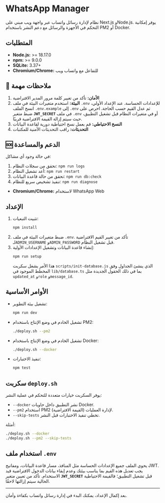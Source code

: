 # WhatsApp Manager

نظام لإدارة رسائل واتساب عبر واجهة ويب مبني على Next.js وNode.js. يوفر إمكانية التحكم في الأجهزة والرسائل مع دعم النشر باستخدام PM2 أو Docker.

## المتطلبات

- **Node.js:** >= 18.17.0
- **npm:** >= 9.0.0
- **SQLite:** 3.37+
- **Chromium/Chrome:** للتفاعل مع واتساب ويب

## 📝 ملاحظات مهمة

1. **الأمان:** تأكد من تغيير كلمة مرور المدير الافتراضية
2. **البيئة:** استخدم متغيرات البيئة في ملف `.env` للإعدادات الحساسة.
   عند الإعداد الأولي، انسخ الملف `.env.example` إلى `.env` ثم عدل القيم حسب الحاجة.
   احرص على ضبط متغير **`JWT_SECRET`** في ملف `.env` أو في متغيرات النظام قبل تشغيل التطبيق،
   حيث سيتم إزالة القيمة الافتراضية قريبًا.
3. **النسخ الاحتياطي:** قم بعمل نسخ احتياطية دورية لقاعدة البيانات
4. **التحديثات:** راقب التحديثات الأمنية للمكتبات

## 🆘 الدعم والمساعدة

في حالة وجود أي مشاكل:

1. تحقق من سجلات النظام: `npm run logs`
2. أعد تشغيل النظام: `npm run restart`
3. تحقق من حالة قاعدة البيانات: `npm run db:check`
4. تنفيذ تشخيص سريع للنظام: `npm run diagnose`
- **Chromium/Chrome:** لاستخدام WhatsApp Web

## الإعداد

1. تثبيت التبعيات:
   ```bash
   npm install
   ```
2. ضبط متغيرات البيئة في ملف `.env`. تأكد من تغيير القيم الافتراضية لـ`ADMIN_USERNAME` و`ADMIN_PASSWORD` قبل تشغيل النظام.
3. إنشاء قاعدة البيانات وتشغيل الإعدادات الأولية:
   ```bash
   npm run setup
   ```
   هذا الأمر يشغل سكربت `scripts/init-database.js` الذي ينشئ الجداول
   وفق المخطط الموجود في `lib/database.ts` بما في ذلك الحقول الجديدة
   مثل `updated_at` و`role` و`message_id`.

## الأوامر الأساسية

- تشغيل بيئة التطوير:
  ```bash
  npm run dev
  ```
- تشغيل الخادم في وضع الإنتاج باستخدام PM2:
  ```bash
  ./deploy.sh --pm2
  ```
- تشغيل الخادم في وضع الإنتاج باستخدام Docker:
  ```bash
  ./deploy.sh --docker
  ```
- تنفيذ الاختبارات:
  ```bash
  npm test
  ```

## سكربت `deploy.sh`

يوفر السكربت خيارات متعددة للتحكم في عملية النشر:

- `--docker` نشر التطبيق داخل حاويات Docker.
- `--pm2` استخدام PM2 لإدارة العمليات (القيمة الافتراضية).
- `--skip-tests` تخطي تنفيذ الاختبارات قبل النشر.

أمثلة:
```bash
./deploy.sh --docker
./deploy.sh --pm2 --skip-tests
```

## استخدام ملف `.env`

يحوي الملف جميع الإعدادات الحساسة مثل المنافذ، مسار قاعدة البيانات، ومفاتيح JWT. يجب تعديل هذه القيم بما يناسب بيئتك وعدم إبقاء بيانات الدخول الافتراضية قيد الاستخدام.
تأكد من تعيين متغير **`JWT_SECRET`** قبل تشغيل التطبيق؛ فالقيمة الاحتياطية الحالية سيتم إزالتها لاحقًا.

---

بعد إكمال الإعداد، يمكنك البدء في إدارة رسائل واتساب بكفاءة وأمان.
